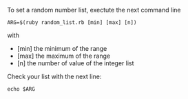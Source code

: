 
To set a random number list, exectute the next command line 

```
ARG=$(ruby random_list.rb [min] [max] [n])
```

with 
* [min] the minimum of the range
* [max] the maximum of the range
* [n] the number of value of the integer list

Check your list with the next line:

```
echo $ARG
```
